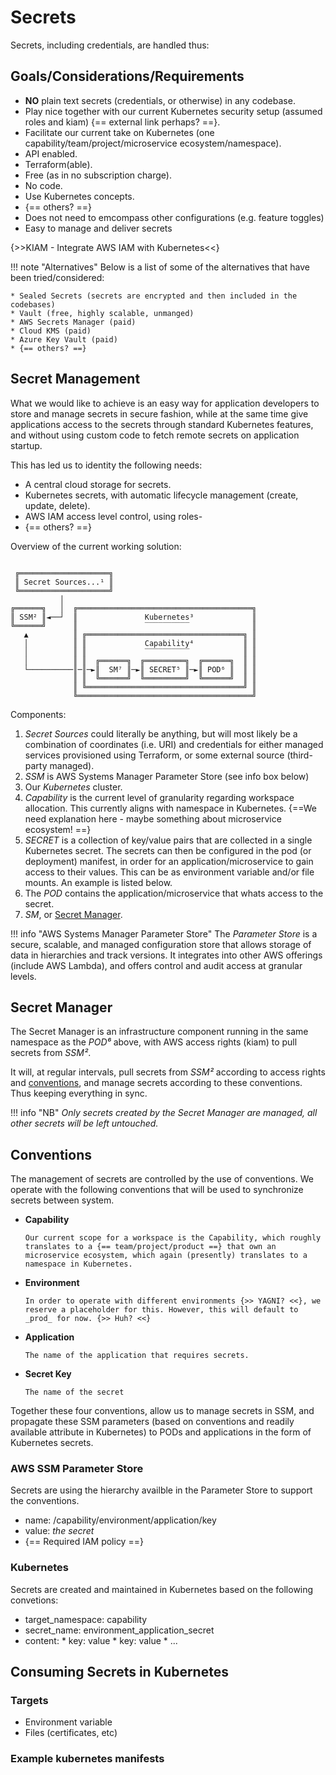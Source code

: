 # Secrets

Secrets, including credentials, are handled thus:

## Goals/Considerations/Requirements

* __NO__ plain text secrets (credentials, or otherwise) in any codebase.
* Play nice together with our current Kubernetes security setup (assumed roles and kiam) {== external link perhaps? ==}.
* Facilitate our current take on Kubernetes (one capability/team/project/microservice ecosystem/namespace).
* API enabled.
* Terraform(able).
* Free (as in no subscription charge).
* No code.
* Use Kubernetes concepts.
* {== others? ==}
* Does not need to emcompass other configurations (e.g. feature toggles)
* Easy to manage and deliver secrets

{>>KIAM - Integrate AWS IAM with Kubernetes<<}

!!! note "Alternatives"
    Below is a list of some of the alternatives that have been tried/considered:

    * Sealed Secrets (secrets are encrypted and then included in the codebases)
    * Vault (free, highly scalable, unmanged)
    * AWS Secrets Manager (paid)
    * Cloud KMS (paid)
    * Azure Key Vault (paid)
    * {== others? ==}

## Secret Management

What we would like to achieve is an easy way for application developers to store and manage secrets in secure fashion, while at the same time give applications access to the secrets through standard Kubernetes features, and without using custom code to fetch remote secrets on application startup.

This has led us to identity the following needs:

* A central cloud storage for secrets.
* Kubernetes secrets, with automatic lifecycle management (create, update, delete).
* AWS IAM access level control, using roles-
* {== others? ==}

Overview of the current working solution:

```

 ╔════════════════════╗
 ║ Secret Sources...¹ ║
 ╚════════════════════╝
           │
╔══════╗   │  ╔═══════════════════════════════════════╗
║ SSM² ║◄──┘  ║               Kubernetes³             ║
╚══════╝      ║               ‾‾‾‾‾‾‾‾‾‾              ║
   ▲          ║ ╔═══════════════════════════════════╗ ║
   │          ║ ║             Capability⁴           ║ ║
   │          ║ ║             ‾‾‾‾‾‾‾‾‾‾            ║ ║
   │          ║ ║  ╔══════╗  ╔═════════╗  ╔══════╗  ║ ║
   └──────────║─║─►║  SM⁷ ║─►║ SECRET⁵ ║─►║ POD⁶ ║  ║ ║
              ║ ║  ╚══════╝  ╚═════════╝  ╚══════╝  ║ ║
              ║ ╚═══════════════════════════════════╝ ║
              ╚═══════════════════════════════════════╝

```

Components:

1. _Secret Sources_ could literally be anything, but will most likely be a combination of coordinates (i.e. URI) and credentials for either managed services provisioned using Terraform, or some external source (third-party managed).
2. _SSM_ is AWS Systems Manager Parameter Store (see info box below)
3. Our _Kubernetes_ cluster.
4. _Capability_ is the current level of granularity regarding workspace allocation. This currently aligns with namespace in Kubernetes. {==We need explanation here - maybe something about microservice ecosystem! ==}
5. _SECRET_ is a collection of key/value pairs that are collected in a single Kubernetes secret. The secrets can then be configured in the pod (or deployment) manifest, in order for an application/microservice to gain access to their values. This can be as environment variable and/or file mounts. An example is listed below.
6. The _POD_ contains the application/microservice that whats access to the secret.
7. _SM_, or [Secret Manager](#secret-manager).

!!! info "AWS Systems Manager Parameter Store"
    The _Parameter Store_ is a secure, scalable, and managed configuration store that allows storage of data in hierarchies and track versions. It integrates into other AWS offerings (include AWS Lambda), and offers control and audit access at granular levels.

## Secret Manager

The Secret Manager is an infrastructure component running in the same namespace as the _POD⁶_ above, with AWS access rights (kiam) to pull secrets from _SSM²_.

It will, at regular intervals, pull secrets from _SSM²_ according to access rights and [conventions](#conventions), and manage secrets according to these conventions. Thus keeping everything in sync.

!!! info "NB"
    *Only secrets created by the Secret Manager are managed, all other secrets will be left untouched.*

## Conventions

The management of secrets are controlled by the use of conventions. We operate with the following conventions that will be used to synchronize secrets between system.

* __Capability__

      Our current scope for a workspace is the Capability, which roughly translates to a {== team/project/product ==} that own an microservice ecosystem, which again (presently) translates to a namespace in Kubernetes.

* __Environment__

      In order to operate with different environments {>> YAGNI? <<}, we reserve a placeholder for this. However, this will default to _prod_ for now. {>> Huh? <<}

* __Application__

      The name of the application that requires secrets.

* __Secret Key__

      The name of the secret

Together these four conventions, allow us to manage secrets in SSM, and propagate these SSM parameters (based on conventions and readily available attribute in Kubernetes) to PODs and applications in the form of Kubernetes secrets.

### AWS SSM Parameter Store

Secrets are using the hierarchy availble in the Parameter Store to support the conventions.

* name: /capability/environment/application/key
* value: *the secret*
* {== Required IAM policy ==}

### Kubernetes

Secrets are created and maintained in Kubernetes based on the following convetions:

* target_namespace: capability
* secret_name: environment_application_secret
* content:
      * key: value
      * key: value
      * ...

## Consuming Secrets in Kubernetes

### Targets

- Environment variable
- Files (certificates, etc)

### Example kubernetes manifests

